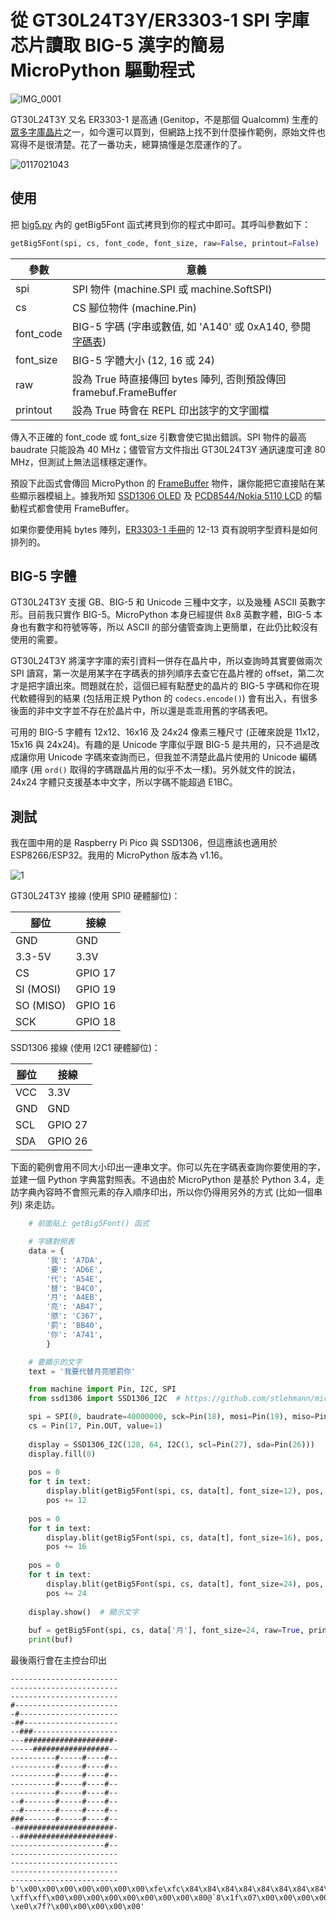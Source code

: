 # 從 GT30L24T3Y/ER3303-1 SPI 字庫芯片讀取 BIG-5 漢字的簡易 MicroPython 驅動程式

![IMG_0001](https://user-images.githubusercontent.com/44191076/129242480-861ec0a6-f84e-44bd-9a00-d1b0b5d3048f.JPG)

GT30L24T3Y 又名 ER3303-1 是高通 (Genitop，不是那個 Qualcomm) 生產的[眾多字庫晶片](http://www.mitsutech.com.tw/vision_T/product_genitop0.htm)之一，如今還可以買到，但網路上找不到什麼操作範例，原始文件也寫得不是很清楚。花了一番功夫，總算搞懂是怎麼運作的了。

![0117021043](https://user-images.githubusercontent.com/44191076/129241611-219bcaa0-8109-4579-b90f-2b75e650b112.jpg)

## 使用

把 [big5.py](https://github.com/alankrantas/micropython_Big5_GT30L24T3Y_ER3303-1/blob/main/big5.py) 內的 getBig5Font 函式拷貝到你的程式中即可。其呼叫參數如下：

```python
getBig5Font(spi, cs, font_code, font_size, raw=False, printout=False)
```

| 參數 | 意義 |
| --- | --- |
| spi | SPI 物件 (machine.SPI 或 machine.SoftSPI) |
| cs | CS 腳位物件 (machine.Pin) |
| font_code | BIG-5 字碼 (字串或數值, 如 'A140' 或 0xA140, 參閱[字碼表](http://web.tnu.edu.tw/me/study/moodle/tutor/vb6/tutor/r05/index.htm)) |
| font_size | BIG-5 字體大小 (12, 16 或 24) |
| raw | 設為 True 時直接傳回 bytes 陣列, 否則預設傳回 framebuf.FrameBuffer |
| printout | 設為 True 時會在 REPL 印出該字的文字圖檔 |

傳入不正確的 font_code 或 font_size 引數會使它拋出錯誤。SPI 物件的最高 baudrate 只能設為  40 MHz；儘管官方文件指出 GT30L24T3Y 通訊速度可達 80 MHz，但測試上無法這樣穩定運作。

預設下此函式會傳回 MicroPython 的 [FrameBuffer](https://docs.micropython.org/en/latest/library/framebuf.html) 物件，讓你能把它直接貼在某些顯示器模組上。據我所知 [SSD1306 OLED](https://github.com/stlehmann/micropython-ssd1306) 及 [PCD8544/Nokia 5110 LCD](https://github.com/mcauser/micropython-pcd8544) 的驅動程式都會使用 FrameBuffer。

如果你要使用純 bytes 陣列，[ER3303-1 手冊](https://github.com/alankrantas/micropython_GT30L24T3Y_big5_font/blob/main/ER3303-1_Datasheet.pdf)的 12-13 頁有說明字型資料是如何排列的。

## BIG-5 字體

GT30L24T3Y 支援 GB、BIG-5 和 Unicode 三種中文字，以及幾種 ASCII 英數字形。目前我只實作 BIG-5。MicroPython 本身已經提供 8x8 英數字體，BIG-5 本身也有數字和符號等等，所以 ASCII 的部分儘管查詢上更簡單，在此仍比較沒有使用的需要。

GT30L24T3Y 將漢字字庫的索引資料一併存在晶片中，所以查詢時其實要做兩次 SPI 讀寫，第一次是用某字在字碼表的排列順序去查它在晶片裡的 offset，第二次才是把字讀出來。問題就在於，這個已經有點歷史的晶片的 BIG-5 字碼和你在現代軟體得到的結果 (包括用正規 Python 的 ```codecs.encode()```) 會有出入，有很多後面的非中文字並不存在於晶片中，所以還是乖乖用舊的字碼表吧。

可用的 BIG-5 字體有 12x12、16x16 及 24x24 像素三種尺寸 (正確來說是 11x12，15x16 與 24x24)。有趣的是 Unicode 字庫似乎跟 BIG-5 是共用的，只不過是改成讓你用 Unicode 字碼來查詢而已，但我並不清楚此晶片使用的 Unicode 編碼順序 (用 ```ord()``` 取得的字碼跟晶片用的似乎不太一樣)。另外就文件的說法，24x24 字體只支援基本中文字，所以字碼不能超過 E1BC。

## 測試

我在圖中用的是 Raspberry Pi Pico 與 SSD1306，但這應該也適用於 ESP8266/ESP32。我用的 MicroPython 版本為 v1.16。

![1](https://user-images.githubusercontent.com/44191076/129292442-1f8f4ce8-6ff3-4abf-b93d-7ad05be40aaa.png)

GT30L24T3Y 接線 (使用 SPI0 硬體腳位)：

| 腳位 | 接線 |
| --- | --- |
| GND | GND |
| 3.3-5V | 3.3V |
| CS | GPIO 17 |
| SI (MOSI) | GPIO 19 |
| SO (MISO) | GPIO 16 |
| SCK | GPIO 18 |

SSD1306 接線 (使用 I2C1 硬體腳位)：

| 腳位 | 接線 |
| --- | --- |
| VCC | 3.3V |
| GND | GND |
| SCL | GPIO 27 |
| SDA | GPIO 26 |

下面的範例會用不同大小印出一連串文字。你可以先在字碼表查詢你要使用的字，並建一個 Python 字典當對照表。不過由於 MicroPython 是基於 Python 3.4，走訪字典內容時不會照元素的存入順序印出，所以你仍得用另外的方式 (比如一個串列) 來走訪。

```python
    # 前面貼上 getBig5Font() 函式

    # 字碼對照表    
    data = {
        '我': 'A7DA',
        '要': 'AD6E',
        '代': 'A54E',
        '替': 'B4C0',
        '月': 'A4EB',
        '亮': 'AB47',
        '懲': 'C367',
        '罰': 'BB40',
        '你': 'A741',
        }

    # 要顯示的文字
    text = '我要代替月亮懲罰你'

    from machine import Pin, I2C, SPI
    from ssd1306 import SSD1306_I2C  # https://github.com/stlehmann/micropython-ssd1306

    spi = SPI(0, baudrate=40000000, sck=Pin(18), mosi=Pin(19), miso=Pin(16))
    cs = Pin(17, Pin.OUT, value=1)
    
    display = SSD1306_I2C(128, 64, I2C(1, scl=Pin(27), sda=Pin(26)))
    display.fill(0)
    
    pos = 0
    for t in text:
        display.blit(getBig5Font(spi, cs, data[t], font_size=12), pos, 0)  # 印上文字
        pos += 12
    
    pos = 0
    for t in text:
        display.blit(getBig5Font(spi, cs, data[t], font_size=16), pos, 18)
        pos += 16
        
    pos = 0
    for t in text:
        display.blit(getBig5Font(spi, cs, data[t], font_size=24), pos, 40)
        pos += 24
    
    display.show()  # 顯示文字
    
    buf = getBig5Font(spi, cs, data['月'], font_size=24, raw=True, printout=True)
    print(buf)
```

最後兩行會在主控台印出

```
------------------------
------------------------
------------------------
#-----------------------
-#----------------------
-##---------------------
--###-------------------
---####################-
-----#################--
----------#-----#----#--
----------#-----#----#--
----------#-----#----#--
----------#-----#----#--
----------#-----#----#--
--#-------#-----#----#--
--#-------#-----#----#--
###-------#-----#----#--
-######################-
--#####################-
---------------------#--
------------------------
------------------------
------------------------
------------------------
b'\x00\x00\x00\x00\x00\x00\x00\xfe\xfc\x84\x84\x84\x84\x84\x84\x84\x84\xfe\xfe\x04\x00\x00\x00\x00\x00\x00\x00\x00\x00\x00\x00\xff\xff        \xff\xff\x00\x00\x00\x00\x00\x00\x00\x00\x80@`8\x1f\x07\x00\x00\x00\x00\x00  \xe0\x7f?\x00\x00\x00\x00\x00'
```
